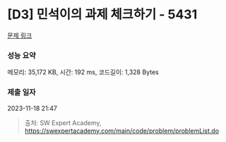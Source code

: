 # [D3] 민석이의 과제 체크하기 - 5431 

[문제 링크](https://swexpertacademy.com/main/code/problem/problemDetail.do?contestProbId=AWVl3rWKDBYDFAXm) 

### 성능 요약

메모리: 35,172 KB, 시간: 192 ms, 코드길이: 1,328 Bytes

### 제출 일자

2023-11-18 21:47



> 출처: SW Expert Academy, https://swexpertacademy.com/main/code/problem/problemList.do